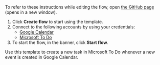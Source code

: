 To refer to these instructions while editing the flow, open [the GitHub page](https://github.com/ot4i/app-connect-templates/tree/main/resources/markdown/Create%20a%20task%20in%20Microsoft%20To%20Do%20when%20a%20new%20event%20is%20created%20in%20Google%20Calendar_instructions.md) (opens in a new window).

1. Click **Create flow** to start using the template.
2. Connect to the following accounts by using your credentials:
   - [Google Calendar](https://www.ibm.com/docs/en/app-connect/containers_cd?topic=apps-google-calendar) 
   - [Microsoft To Do](https://www.ibm.com/docs/en/app-connect/containers_cd?topic=apps-microsoft-to-do)
3. To start the flow, in the banner, click **Start flow**.

Use this template to create a new task in Microsoft To Do whenever a new event is created in Google Calendar.


